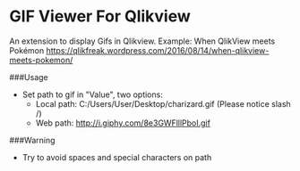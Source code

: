 # GIF Viewer For Qlikview

An extension to display Gifs in Qlikview.
Example: When QlikView meets Pokémon https://qlikfreak.wordpress.com/2016/08/14/when-qlikview-meets-pokemon/

###Usage
* Set path to gif in "Value", two options:
  * Local path: C:/Users/User/Desktop/charizard.gif (Please notice slash /)
  * Web path: http://i.giphy.com/8e3GWFlllPboI.gif

###Warning
* Try to avoid spaces and special characters on path 
